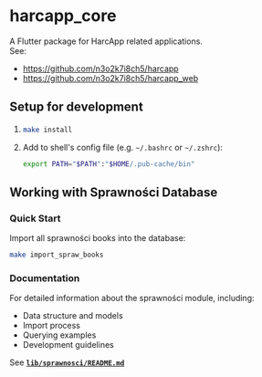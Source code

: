 # harcapp_core

A Flutter package for HarcApp related applications.  
See:
- https://github.com/n3o2k7i8ch5/harcapp
- https://github.com/n3o2k7i8ch5/harcapp_web

## Setup for development
1. ```bash
   make install
   ```
2. Add to shell's config file (e.g. `~/.bashrc` or `~/.zshrc`):
   ```bash
   export PATH="$PATH":"$HOME/.pub-cache/bin"
   ```

## Working with Sprawności Database

### Quick Start

Import all sprawności books into the database:

```bash
make import_spraw_books
```

### Documentation

For detailed information about the sprawności module, including:
- Data structure and models
- Import process
- Querying examples
- Development guidelines

See **[`lib/sprawnosci/README.md`](lib/sprawnosci/README.md)**